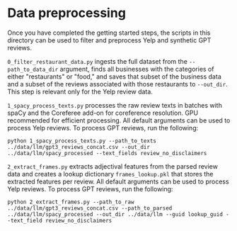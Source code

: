 # Data preprocessing

Once you have completed the getting started steps, the scripts in this directory can be used to filter and preprocess Yelp and synthetic GPT reviews. 

`0_filter_restaurant_data.py` ingests the full dataset from the `--path_to_data_dir` argument, finds all businesses with the categories of either "restaurants" or "food," and saves that subset of the business data and a subset of the reviews associated with those restaurants to `--out_dir`. This step is relevant only for the Yelp review data.

`1_spacy_process_texts.py` processes the raw review texts in batches with spaCy and the Coreferee add-on for coreference resolution. GPU recommended for efficient processing. All default arguments can be used to process Yelp reviews. To process GPT reviews, run the following:
```
python 1_spacy_process_texts.py --path_to_texts ../data/llm/gpt3_reviews_concat.csv --out_dir ../data/llm/spacy_processed --text_fields review_no_disclaimers
```

`2_extract_frames.py` extracts adjectival features from the parsed review data and creates a lookup dictionary `frames_lookup.pkl` that stores the extracted features per review. All default arguments can be used to process Yelp reviews. To process GPT reviews, run the following:
```
python 2_extract_frames.py --path_to_raw ../data/llm/gpt3_reviews_concat.csv --path_to_parsed ../data/llm/spacy_processed --out_dir ../data/llm --guid lookup_guid --text_field review_no_disclaimers
```
